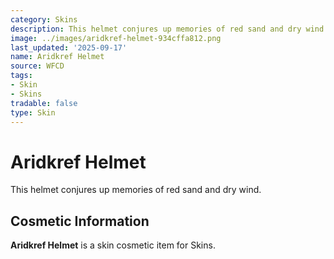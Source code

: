 ```yaml
---
category: Skins
description: This helmet conjures up memories of red sand and dry wind.
image: ../images/aridkref-helmet-934cffa812.png
last_updated: '2025-09-17'
name: Aridkref Helmet
source: WFCD
tags:
- Skin
- Skins
tradable: false
type: Skin
---
```


# Aridkref Helmet

This helmet conjures up memories of red sand and dry wind.

## Cosmetic Information

**Aridkref Helmet** is a skin cosmetic item for Skins.


